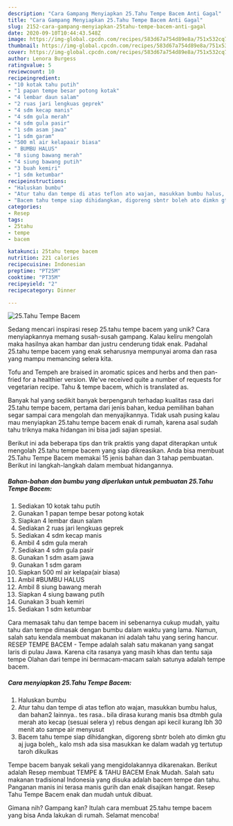 ```yaml
---
description: "Cara Gampang Menyiapkan 25.Tahu Tempe Bacem Anti Gagal"
title: "Cara Gampang Menyiapkan 25.Tahu Tempe Bacem Anti Gagal"
slug: 2152-cara-gampang-menyiapkan-25tahu-tempe-bacem-anti-gagal
date: 2020-09-10T10:44:43.548Z
image: https://img-global.cpcdn.com/recipes/583d67a754d89e8a/751x532cq70/25tahu-tempe-bacem-foto-resep-utama.jpg
thumbnail: https://img-global.cpcdn.com/recipes/583d67a754d89e8a/751x532cq70/25tahu-tempe-bacem-foto-resep-utama.jpg
cover: https://img-global.cpcdn.com/recipes/583d67a754d89e8a/751x532cq70/25tahu-tempe-bacem-foto-resep-utama.jpg
author: Lenora Burgess
ratingvalue: 5
reviewcount: 10
recipeingredient:
- "10 kotak tahu putih"
- "1 papan tempe besar potong kotak"
- "4 lembar daun salam"
- "2 ruas jari lengkuas geprek"
- "4 sdm kecap manis"
- "4 sdm gula merah"
- "4 sdm gula pasir"
- "1 sdm asam jawa"
- "1 sdm garam"
- "500 ml air kelapaair biasa"
- " BUMBU HALUS"
- "8 siung bawang merah"
- "4 siung bawang putih"
- "3 buah kemiri"
- "1 sdm ketumbar"
recipeinstructions:
- "Haluskan bumbu"
- "Atur tahu dan tempe di atas teflon ato wajan, masukkan bumbu halus, dan bahan2 lainnya.. tes rasa.. bila dirasa kurang manis bsa dtmbh gula merah ato kecap (sesuai selera y) rebus dengan api kecil kurang lbh 30 menit ato sampe air menyusut"
- "Bacem tahu tempe siap dihidangkan, digoreng sbntr boleh ato dimkn gtu aj juga boleh,, kalo msh ada sisa masukkan ke dalam wadah yg tertutup taroh dikulkas"
categories:
- Resep
tags:
- 25tahu
- tempe
- bacem

katakunci: 25tahu tempe bacem 
nutrition: 221 calories
recipecuisine: Indonesian
preptime: "PT25M"
cooktime: "PT35M"
recipeyield: "2"
recipecategory: Dinner

---
```



![25.Tahu Tempe Bacem](https://img-global.cpcdn.com/recipes/583d67a754d89e8a/751x532cq70/25tahu-tempe-bacem-foto-resep-utama.jpg)

Sedang mencari inspirasi resep 25.tahu tempe bacem yang unik? Cara menyiapkannya memang susah-susah gampang. Kalau keliru mengolah maka hasilnya akan hambar dan justru cenderung tidak enak. Padahal 25.tahu tempe bacem yang enak seharusnya mempunyai aroma dan rasa yang mampu memancing selera kita.

Tofu and Tempeh are braised in aromatic spices and herbs and then pan-fried for a healthier version. We&#39;ve received quite a number of requests for vegetarian recipe. Tahu &amp; tempe bacem, which is translated as.

Banyak hal yang sedikit banyak berpengaruh terhadap kualitas rasa dari 25.tahu tempe bacem, pertama dari jenis bahan, kedua pemilihan bahan segar sampai cara mengolah dan menyajikannya. Tidak usah pusing kalau mau menyiapkan 25.tahu tempe bacem enak di rumah, karena asal sudah tahu triknya maka hidangan ini bisa jadi sajian spesial.


Berikut ini ada beberapa tips dan trik praktis yang dapat diterapkan untuk mengolah 25.tahu tempe bacem yang siap dikreasikan. Anda bisa membuat 25.Tahu Tempe Bacem memakai 15 jenis bahan dan 3 tahap pembuatan. Berikut ini langkah-langkah dalam membuat hidangannya.

<!--inarticleads1-->

##### Bahan-bahan dan bumbu yang diperlukan untuk pembuatan 25.Tahu Tempe Bacem:

1. Sediakan 10 kotak tahu putih
1. Gunakan 1 papan tempe besar potong kotak
1. Siapkan 4 lembar daun salam
1. Sediakan 2 ruas jari lengkuas geprek
1. Sediakan 4 sdm kecap manis
1. Ambil 4 sdm gula merah
1. Sediakan 4 sdm gula pasir
1. Gunakan 1 sdm asam jawa
1. Gunakan 1 sdm garam
1. Siapkan 500 ml air kelapa(air biasa)
1. Ambil  #BUMBU HALUS
1. Ambil 8 siung bawang merah
1. Siapkan 4 siung bawang putih
1. Gunakan 3 buah kemiri
1. Sediakan 1 sdm ketumbar


Cara memasak tahu dan tempe bacem ini sebenarnya cukup mudah, yaitu tahu dan tempe dimasak dengan bumbu dalam waktu yang lama. Namun, salah satu kendala membuat makanan ini adalah tahu yang sering hancur. RESEP TEMPE BACEM - Tempe adalah salah satu makanan yang sangat laris di pulau Jawa. Karena cita rasanya yang masih khas dan tentu saja tempe Olahan dari tempe ini bermacam-macam salah satunya adalah tempe bacem. 

<!--inarticleads2-->

##### Cara menyiapkan 25.Tahu Tempe Bacem:

1. Haluskan bumbu
1. Atur tahu dan tempe di atas teflon ato wajan, masukkan bumbu halus, dan bahan2 lainnya.. tes rasa.. bila dirasa kurang manis bsa dtmbh gula merah ato kecap (sesuai selera y) rebus dengan api kecil kurang lbh 30 menit ato sampe air menyusut
1. Bacem tahu tempe siap dihidangkan, digoreng sbntr boleh ato dimkn gtu aj juga boleh,, kalo msh ada sisa masukkan ke dalam wadah yg tertutup taroh dikulkas


Tempe bacem banyak sekali yang mengidolakannya dikarenakan. Berikut adalah Resep membuat TEMPE &amp; TAHU BACEM Enak Mudah. Salah satu makanan tradisional Indonesia yang disuka adalah bacem tempe dan tahu. Panganan manis ini terasa manis gurih dan enak disajikan hangat. Resep Tahu Tempe Bacem enak dan mudah untuk dibuat. 

Gimana nih? Gampang kan? Itulah cara membuat 25.tahu tempe bacem yang bisa Anda lakukan di rumah. Selamat mencoba!

